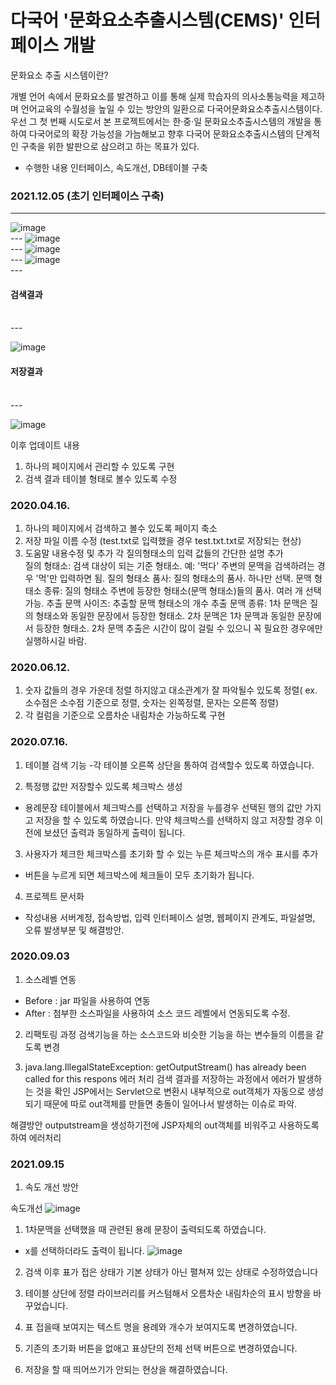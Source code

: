 # 다국어 '문화요소추출시스템(CEMS)' 인터페이스 개발 


문화요소 추출 시스템이란?

개별 언어 속에서 문화요소를 발견하고 이를 통해 실제 학습자의 의사소통능력을 제고하며 언어교육의 수월성을 높일 수 있는 방안의 일환으로 다국어문화요소추출시스템이다.
우선 그 첫 번째 시도로서 본 프로젝트에서는 한·중·일 문화요소추출시스템의 개발을 통하여 다국어로의 확장 가능성을 가늠해보고 향후 다국어 문화요소추출시스템의 단계적인 구축을 위한 발판으로 삼으려고 하는 목표가 있다.

- 수행한 내용
인터페이스, 속도개선, DB테이블 구축


### 2021.12.05 (초기 인터페이스 구축)
---
![image](https://user-images.githubusercontent.com/47339929/112755509-f098e200-901b-11eb-9589-cac86bb203ca.png)
<br>---
![image](https://user-images.githubusercontent.com/47339929/112755525-fd1d3a80-901b-11eb-9d19-15d90b414f2b.png)
<br>---
![image](https://user-images.githubusercontent.com/47339929/112755533-027a8500-901c-11eb-9966-a0eacde17ec6.png)
<br>---
![image](https://user-images.githubusercontent.com/47339929/112755541-07d7cf80-901c-11eb-93c8-d47a6936d3e8.png)
<br>---

#### 검색결과
<br>
---

![image](https://user-images.githubusercontent.com/47339929/112755560-17efaf00-901c-11eb-84cc-175cd2307367.png)

#### 저장결과
<br>
---

![image](https://user-images.githubusercontent.com/47339929/112755567-21791700-901c-11eb-97ad-099a43498114.png)


이후 업데이트 내용
1. 하나의 페이지에서 관리할 수 있도록 구현 
1. 검색 결과 테이블 형태로 볼수 있도록 수정

### 2020.04.16. 
1. 하나의 페이지에서 검색하고 볼수 있도록 페이지 축소
2. 저장 파일 이름 수정 (test.txt로 입력했을 경우 test.txt.txt로 저장되는 현상)
3. 도움말 내용수정 및 추가 
각 질의형태소의 입력 값들의 간단한 설명 추가<br>
질의 형태소: 검색 대상이 되는 기준 형태소. 예: '먹다' 주변의 문맥을 검색하려는 경우 '먹'만 입력하면 됨.
질의 형태소 품사: 질의 형태소의 품사. 하나만 선택.
문맥 형태소 종류: 질의 형태소 주변에 등장한 형태소(문맥 형태소)들의 품사. 여러 개 선택 가능.
추출 문맥 사이즈: 추출할 문맥 형태소의 개수
추출 문맥 종류: 1차 문맥은 질의 형태소와 동일한 문장에서 등장한 형태소. 2차 문맥은 1차 문맥과 동일한 문장에서 등장한 형태소. 2차 문맥 추출은 시간이 많이 걸릴 수 있으니 꼭 필요한 경우에만 실행하시길 바람.


### 2020.06.12.

1. 숫자 값들의 경우 가운데 정렬 하지않고 대소관계가 잘 파악될수 있도록 정렬( ex. 소수점은 소수점 기준으로 정렬, 숫자는 왼쪽정렬, 문자는 오른쪽 정렬)
2. 각 컬럼을 기준으로 오름차순 내림차순 가능하도록 구현


### 2020.07.16.
1. 테이블 검색 기능
-각 테이블 오른쪽 상단을 통하여 검색할수 있도록 하였습니다.

2. 특정행 값만 저장할수 있도록 체크박스 생성
-  용례문장 테이블에서 체크박스를 선택하고 저장을 누를경우 선택된 행의 값만 가지고 저장을 할 수 있도록 하였습니다. 만약 체크박스를 선택하지 않고 저장할 경우 이전에 보셨던 출력과 동일하게 출력이 됩니다.

3. 사용자가 체크한 체크박스를 초기화 할 수 있는 누른 체크박스의 개수 표시를 추가
- 버튼을 누르게 되면 체크박스에 체크들이 모두 초기화가 됩니다.

4. 프로젝트 문서화
- 작성내용 
서버계정, 접속방법, 입력 인터페이스 설명, 웹페이지 관계도, 파일설명, 오류 발생부분 및 해결방안.


### 2020.09.03
1. 소스레벨 연동
- Before  : jar 파일을 사용하여 연동
- After   : 첨부한 소스파일을 사용하여 소스 코드 레벨에서 연동되도록 수정.  
2. 리팩토링 과정
검색기능을 하는 소스코드와 비슷한 기능을 하는 변수들의 이름을 같도록 변경

3. java.lang.IllegalStateException: getOutputStream() has already been called for this respons 에러 처리
검색 결과를 저장하는 과정에서 에러가 발생하는 것을 확인
JSP에서는 Servlet으로 변환시 내부적으로 out객체가 자동으로 생성되기 때문에 따로 out객체를 만들면 충돌이 일어나서 발생하는 이슈로 파악.

해결방안
outputstream을 생성하기전에 JSP자체의 out객체를 비워주고 사용하도록 하여 에러처리

### 2021.09.15
1. 속도 개선 방안 

속도개선
![image](https://user-images.githubusercontent.com/47339929/112755859-8aad5a00-901d-11eb-9fbe-513a8c0ac86b.png)




1. 1차문맥을 선택했을 때 관련된 용례 문장이 출력되도록 하였습니다.
 * x를 선택하더라도 출력이 됩니다.
![image](https://user-images.githubusercontent.com/47339929/112755390-6fd9e600-901b-11eb-98da-aadd0a6a3691.png)
2. 검색 이후 표가 접은 상태가 기본 상태가 아닌 펼쳐져 있는 상태로 수정하였습니다

3. 테이블 상단에 정렬 라이브러리를 커스텀해서 오름차순 내림차순의 표시 방향을 바꾸었습니다.

 

4. 표 접을때 보여지는 텍스트 명을 용례와 개수가 보여지도록 변경하였습니다.



 

 

5. 기존의 초기화 버튼을 없애고 표상단의 전체 선택 버튼으로 변경하였습니다.



 



6. 저장을 할 때 띄어쓰기가 안되는 현상을 해결하였습니다.
